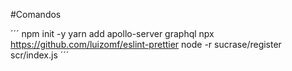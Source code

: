 #Comandos

´´´
npm init -y
yarn add apollo-server graphql
npx https://github.com/luizomf/eslint-prettier
node -r sucrase/register scr/index.js
´´´